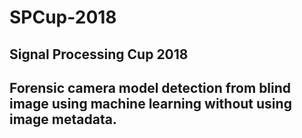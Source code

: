 # SPCup-2018

## Signal Processing Cup 2018

## Forensic camera model detection from blind image using machine learning without using image metadata.

